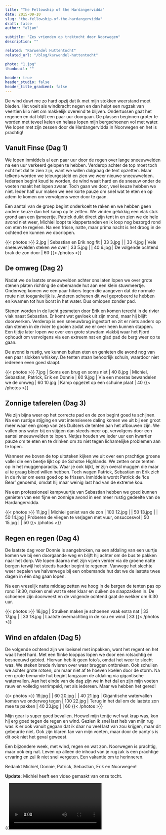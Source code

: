 ```yaml
---
title: "The Fellowship of the Hardangervidda"
date: 2015-09-10
slug: "the-fellowship-of-the-hardangervidda"
draft: false
author: "aljan"

subtitle: "Zes vrienden op trektocht door Noorwegen"
description: ""

related: "Karwendel Huttentocht"
related_url: "/blog/karwendel-huttentocht"

photo: "1.jpg"
thumbnail: ""

header: true
header_studio: false
header_title_gradient: false
---
```


De wind duwt me zo hard opzij dat ik met mijn stokken weerstand moet bieden. Het voelt als windkracht negen en dan helpt een rugzak van veertien kilo niet om makkelijk overeind te blijven. Ondertussen gaat het regenen en dat blijft een paar uur doorgaan. De plassen beginnen groter te worden met teveel keien en helaas lopen mijn bergschoenen vol met water. We lopen met zijn zessen door de Hardangervidda in Noorwegen en het is prachtig!

## Vanuit Finse (Dag 1)

We lopen inmiddels al een paar uur door de regen over lange sneeuwvelden na een uur verkeerd gelopen te hebben. Verderop achter de top moet toch echt het dal te zien zijn, want we willen dolgraag de tent opzetten. Maar telkens worden we teleurgesteld en zien we weer nieuwe sneeuwvelden. Iedereen begint koud te worden, de wind waait hard en de sneeuw onder de voeten maakt het lopen zwaar. Toch gaan we door, veel keuze hebben we niet. Ieder half uur maken we een korte pauze om snel wat te eten en op adem te komen om vervolgens weer door te gaan.

Een aantal van de groep begint onderkoelt te raken en we hebben geen andere keuze dan het kamp op te zetten. We vinden gelukkig een vlak stuk grond aan een ijsmeertje. Patrick duikt direct zijn tent in en zien we de hele avond niet weer, Michiel loopt te klappertanden en ik loop nog bezorgd rond om eten te regelen. Na een frisse, natte, maar prima nacht is het droog in de ochtend en kunnen we doorlopen.

{{< photos >}}
2.jpg | Sebastian en Erik nog fit | 33
3.jpg |  | 33
4.jpg | Vele sneeuwvelden steken we over | 33
5.jpg |  | 40
6.jpg | De volgende ochtend brak de zon door | 60
{{< /photos >}}

## De omweg (Dag 2)

Nadat we de laatste sneeuwvelden achter ons laten lopen we over grote stenen platen richting de onbemande hut aan een klein stuwmeertje. Onderweg komen we een paar hikers tegen die aangeven dat de normale route niet toegankelijk is. Anderen schenen dit wel geprobeerd te hebben en kwamen tot hun borst in het water. Dus omlopen zonder pad.

Stenen worden in de lucht gesmeten door Erik en komen terecht in de rivier vlak naast Sebastian. Er komt wat gevloek uit zijn mond, maar hij blijft doorwerken. Verderop is een sneeuwbrug ingestort en zit er niets anders op dan stenen in de rivier te gooien zodat we er over heen kunnen stappen. Een tijdje later lopen we over een grote stuwdam vlakbij waar het Fjord ophoudt om vervolgens via een extreem nat en glad pad de berg weer op te gaan.

De avond is rustig, we kunnen buiten eten en genieten die avond nog van een paar slokken whiskey. De tenten staan behoorlijk schuin, waardoor niet iedereen even goed slaapt.

{{< photos >}}
7.jpg | Soms een brug en soms niet | 40
8.jpg | Michiel, Sebastian, Patrick, Erik en Donnie | 60
9.jpg | Via een moeras bewandelen we de omweg | 60
10.jpg | Kamp opgezet op een schuine plaat | 40
{{< /photos >}}

## Zonnige taferelen (Dag 3)

We zijn bijna weer op het correcte pad en de zon begint goed te schijnen. Na een rustige stijging en wat intensievere daling komen we uit bij een groot meer waar een groep van zes Duitsers de tenten aan het afbouwen zijn. We vullen ons water bij en stijgen dan steeds meer op, vervolgens door een aantal sneeuwvelden te lopen. Netjes houden we ieder uur een kwartier pauze om te eten en te drinken om zo niet tegen lichamelijke problemen aan te lopen.

Wanneer we boven de top uitsteken kijken we uit over een prachtige groene vallei die een beetje lijkt op de Schotse Highlands. We zetten onze tenten op in het muggenparadijs. Waar je ook kijkt, er zijn overal muggen die maar al te graag bloed willen hebben. Toch wagen Patrick, Sebastian en Erik zich in de rivier om eens goed op te frissen. Inmiddels wordt Patrick de ‘Ice Bear’ genoemd, omdat hij maar weinig last had van de extreme kou.

Na een professioneel kampvuurtje van Sebastian hebben we goed kunnen genieten van een fijne en zonnige avond in een meer rustig gedeelte van de Hardangervidda.

{{< photos >}}
11.jpg | Michiel geniet van de zon | 100
12.jpg |  | 50
13.jpg |  | 50
14.jpg | Proberen de vliegen te verjagen met vuur, onsuccesvol | 50
15.jpg |  | 50
{{< /photos >}}

## Regen en regen (Dag 4)

De laatste dag voor Donnie is aangebroken, na een afdaling van een uurtje komen we bij een doorgaande weg en blijft hij achter om de bus te pakken naar het dorp. We lopen daarna met zijn vijven verder via de groene natte bergen terwijl het steeds harder begint te regenen. Vanwege het slechte weer bepalen we halverwege bij een onbemande hut dat we de laatste twee dagen in één dag gaan lopen.

Na een vreselijk natte middag zetten we hoog in de bergen de tenten pas op rond 19:30, maken snel wat te eten klaar en duiken de slaapzakken in. De schoenen zijn doorweekt en de volgende ochtend gaat de wekker om 6:30 uur.

{{< photos >}}
16.jpg | Struiken maken je schoenen vaak extra nat | 33
17.jpg |  | 33
18.jpg | Laatste overnachting in de kou en wind | 33
{{< /photos >}}

## Wind en afdalen (Dag 5)

De volgende ochtend zijn we loeisnel met inpakken, want het regent en het waait heel hard. Met een flinke looppas lopen we door een rotsachtig en besneeuwd gebied. Hiervan heb ik geen foto’s, omdat het weer te slecht was. We steken brede rivieren over waar bruggen ontbreken. Ook schuilen we achter grote rotsen, om maar niet af te hoeven koelen door de storm. Na een grote bemande hut begint langzaam de afdaling via gigantische watervallen. Aan het einde van de dag zijn we in het dal en zijn mijn voeten rauw en volledig verrimpeld, net als iedereen. Maar we hebben het gered!

{{< photos >}}
19.jpg |  | 60
20.jpg |  | 40
21.jpg | Gigantische watervallen komen we onderweg tegen | 100
22.jpg | Terug in het dal om de laatste zon mee te pakken | 40
23.jpg |  | 60
{{< /photos >}}

Mijn gear is super goed bevallen. Hoewel mijn tentje wel wat krap was, kon hij erg goed tegen de regen en wind. Gezien ik snel last heb van mijn rug was ik er ook vanuit gegaan dat ik daar nu veel last van zou krijgen, maar dit gebeurde niet. Ook zijn blaren fan van mijn voeten, maar door de panty's is dit ook niet het geval geweest.

Een bijzondere week, met wind, regen en wat zon. Noorwegen is prachtig, maar ook erg nat. Leven op alleen de inhoud van je rugzak is een prachtige ervaring en zal ik niet snel vergeten. Een vakantie om te herinneren.

Bedankt Michiel, Donnie, Patrick, Sebastian, Erik en Noorwegen!

**Update:** Michiel heeft een video gemaakt van onze tocht.

{{<video url="https://www.youtube.com/embed/5yfsw6X9eP0">}}

